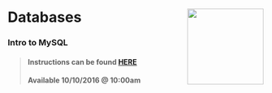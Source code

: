 # Databases <img align="right" src="https://github.com/Learning-Fuze/prototypes_C4.17/blob/assets/assets/images/logos/LF_LOGO.png?raw=true" width="150">
### Intro to MySQL

>#### Instructions can be found <a href="http://learning-fuze.github.io/prototypes_C4.17/#/Databases-MySQL-Basics" target="_blank">HERE</a>
>#### Available 10/10/2016 @ 10:00am